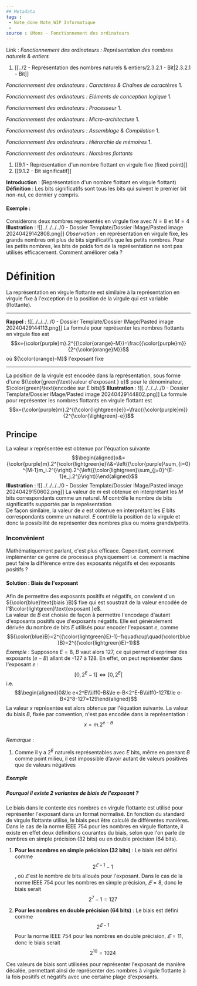 ```yaml
---
## Metadata
tags : 
 - Note_done Note_WIP Informatique
 - 
source : UMons - Fonctionnement des ordinateurs
---
```


Link :
_Fonctionnement des ordinateurs : Représentation des nombres naturels & entiers_
1. [[../2 - Représentation des nombres naturels & entiers/2.3.2.1 - Bit|2.3.2.1 - Bit]]

_Fonctionnement des ordinateurs : Caractères & Chaînes de caractères_
1.

_Fonctionnement des ordinateurs : Eléments de conception logique_
1.

_Fonctionnement des ordinateurs : Processeur_
1.

_Fonctionnement des ordinateurs : Micro-architecture_
1.

_Fonctionnement des ordinateurs : Assemblage & Compilation_
1.

_Fonctionnement des ordinateurs : Hiérarchie de mémoires_
1.

_Fonctionnement des ordinateurs : Nombres flottants_
1. [[9.1 - Représentation d'un nombre flottant en virgule fixe (fixed point)]]
2. [[9.1.2 - Bit significatif]]

**Introduction** : (Représentation d'un nombre flottant en virgule flottant)
**Définition** : Les bits significatifs sont tous les bits qui suivent le premier bit non-nul, ce dernier y compris. 

#### Exemple :
Considérons deux nombres représentés en virgule fixe avec $N=8$ et $M=4$ 
**Illustration** : ![[../../../../0 - Dossier Template/Dossier IMage/Pasted image 20240429142808.png]]
_Observation_ : en représentation en virgule fixe, les grands nombres ont plus de bits significatifs que les petits nombres. Pour les petits nombres, les bits de poids fort de la représentation ne sont pas utilisés efficacement. Comment améliorer cela ?
# Définition
La représentation en virgule flottante est similaire à la représentation en virgule fixe à l'exception de la position de la virgule qui est variable (flottante).

---
**Rappel** : ![[../../../../0 - Dossier Template/Dossier IMage/Pasted image 20240429144113.png]]
La formule pour représenter les nombres flottants en virgule fixe est $$x={\color{purple}m}.2^{{\color{orange}-M}}=\frac{{\color{purple}m}}{2^{\color{orange}M}}$$ où ${\color{orange}-M}$ l'exposant fixe

---
La position de la virgule est encodée dans la représentation, sous forme d'une ${\color{green}\text{valeur d'exposant } e}$ pour le dénominateur, $\color{green}\text{encodée sur E bits}$ 
**Illustration** : ![[../../../../0 - Dossier Template/Dossier IMage/Pasted image 20240429144802.png]]
La formule pour représenter les nombres flottants en virgule flottant est $$x={\color{purple}m}.2^{{\color{lightgreen}e}}=\frac{{\color{purple}m}}{2^{\color{\lightgreen}-e}}$$
## Principe 
La valeur $x$ représentée est obtenue par l'équation suivante $$\begin{aligned}x&={\color{purple}m}.2^{\color{lightgreen}e}\\&=\left({\color{purple}\sum_{i=0}^{M-1}m_i.2^i}\right).2^{\left({\color{lightgreen}\sum_{j=0}^{E-1}e_j.2^j}\right)}\end{aligned}$$
**Illustration** : ![[../../../../0 - Dossier Template/Dossier IMage/Pasted image 20240429150602.png]]
La valeur de $m$ est obtenue en interprétant les $M$ bits correspondants comme un naturel. $M$ contrôle le nombre de bits significatifs supportés par la représentation
\
De façon similaire, la valeur de $e$ est obtenue en interprétant les $E$ bits correspondants comme un naturel. $E$ contrôle la position de la virgule et donc la possibilité de représenter des nombres plus ou moins grands/petits.

### Inconvénient 
Mathématiquement parlant, c'est plus efficace. Cependant, comment implémenter ce genre de processus physiquement i.e. comment la machine peut faire la différence entre des exposants négatifs et des exposants positifs ?
#### Solution : Biais de l'exposant
Afin de permettre des exposants positifs et négatifs, on convient d'un ${\color{blue}\text{biais }B}$ fixe qui est soustrait de la valeur encodée de l'$\color{lightgreen}\text{exposant }e$.
\
La valeur de $B$ est choisie de façon à permettre l'encodage d'autant d'exposants positifs que d'exposants négatifs. Elle est généralement dérivée du nombre de bits $E$ utilisés pour encoder l'exposant $e$, comme $${\color{blue}B}=2^{{\color{lightgreen}E}-1}-1\quad\cup\quad{\color{blue}B}=2^{{\color{lightgreen}E}-1}$$ _Exemple_ : Supposons $E=8$, $B$ vaut alors 127, ce qui permet d'exprimer des exposants $(e - B)$ allant de -127 à 128. En effet, on peut représenter dans l'exposant $e$ : $$[0,2^E-1]\iff[0,2^E[$$ i.e. $$\begin{aligned}0&\le e<2^E\\\iff0-B&\le e-B<2^E-B\\\iff0-127&\le e- B<2^8-127=129\end{aligned}$$ La valeur $x$ représentée est alors obtenue par l'équation suivante. La valeur du biais $B$, fixée par convention, n'est pas encodée dans la représentation : $$x=m.2^{e-B}$$
\
_Remarque_ : 
1. Comme il y a $2^E$ naturels représentables avec $E$ bits, même en prenant $B$ comme point milieu, il est impossible d’avoir autant de valeurs positives que de valeurs négatives

##### Exemple

##### Pourquoi il existe 2 variantes de biais de l'exposant ?
Le biais dans le contexte des nombres en virgule flottante est utilisé pour représenter l'exposant dans un format normalisé. En fonction du standard de virgule flottante utilisé, le biais peut être calculé de différentes manières.
\
Dans le cas de la norme IEEE 754 pour les nombres en virgule flottante, il existe en effet deux définitions courantes du biais, selon que l'on parle de nombres en simple précision (32 bits) ou en double précision (64 bits).

1. **Pour les nombres en simple précision (32 bits)** : Le biais est défini comme $$2^{𝐸−1}−1$$, où $𝐸$ est le nombre de bits alloués pour l'exposant. Dans le cas de la norme IEEE 754 pour les nombres en simple précision, $𝐸=8$, donc le biais serait $$2^7−1=127$$
    
2. **Pour les nombres en double précision (64 bits)** : Le biais est défini comme $$2^{𝐸−1}$$ Pour la norme IEEE 754 pour les nombres en double précision, $𝐸=11$, donc le biais serait $$2^{10}=1024$$

Ces valeurs de biais sont utilisées pour représenter l'exposant de manière décalée, permettant ainsi de représenter des nombres à virgule flottante à la fois positifs et négatifs avec une certaine plage d'exposants.